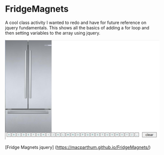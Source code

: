 # FridgeMagnets
A cool class activity I wanted to redo and have for future reference on jquery fundamentals.  This shows all the basics of adding a for loop and then setting variables to the array using jquery.


![image of the working site](assets/screenshot.jpg)

[Fridge Magnets jquery] (https://macparthum.github.io/FridgeMagnets/)
